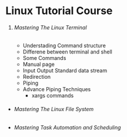 # **Linux Tutorial Course**

1. ###### Mastering The Linux Terminal
   - Understading Command structure
   - Differene between terminal and shell
   - Some Commands
   - Manual page
   - Input Output Standard data stream
   - Redirection
   - Piping
   - Advance Piping Techniques
     - xargs commands

- ###### Mastering The Linux File System

- ###### Mastering Task Automation and Scheduling